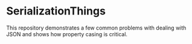 # SerializationThings
This repository demonstrates a few common problems with dealing with JSON and shows how property casing is critical.
